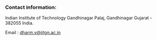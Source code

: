 ### Contact information:

Indian Institute of Technology Gandhinagar 
Palaj, Gandhinagar
Gujarat - 382055
India.

Email : dharm.v@iitgn.ac.in 
